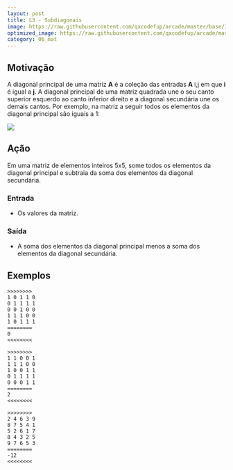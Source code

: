 ```yaml
---
layout: post
title: L3 - Subdiagonais
image: https://raw.githubusercontent.com/qxcodefup/arcade/master/base/132/__capa.jpg
optimized_image: https://raw.githubusercontent.com/qxcodefup/arcade/master/base/.thumb/132/Readme.jpg
category: 06_mat
---
```

<!-- DON'T EDIT THIS FILE, GENERATED BY SCRIPT -->
<!-- DON'T EDIT THIS FILE, GENERATED BY SCRIPT -->
<!-- DON'T EDIT THIS FILE, GENERATED BY SCRIPT -->
<!-- DON'T EDIT THIS FILE, GENERATED BY SCRIPT -->
<!-- DON'T EDIT THIS FILE, GENERATED BY SCRIPT -->



## Motivação

A diagonal principal de uma matriz **A** é a coleção das entradas **A** i,j em que **i** é igual a **j**. A diagonal principal de uma matriz quadrada une o seu canto superior esquerdo ao canto inferior direito e a diagonal secundária une os demais cantos. Por exemplo, na matriz a seguir todos os elementos da diagonal principal são iguais a 1:

![](https://wikimedia.org/api/rest_v1/media/math/render/svg/03b7d8ebcd29f3c1e9379f6aad400bd89aa8eaa7)

## Ação

Em uma matriz de elementos inteiros 5x5, some todos os elementos da diagonal principal e subtraia da soma dos elementos da diagonal secundária.

### Entrada

* Os valores da matriz.

### Saída

* A soma dos elementos da diagonal principal menos a soma dos elementos da diagonal secundária.

## Exemplos

```
>>>>>>>>
1 0 1 1 0
0 1 1 1 1
0 0 1 0 0
1 1 1 0 0
1 0 1 1 1
========
0
<<<<<<<<

>>>>>>>>
1 1 0 0 1
1 1 1 0 0
1 0 0 1 1
0 1 1 1 1
0 0 0 1 1
========
2
<<<<<<<<

>>>>>>>>
2 4 6 3 9
8 7 5 4 1
5 2 6 1 7
8 4 3 2 5
9 7 6 5 3
========
-12
<<<<<<<<
```
